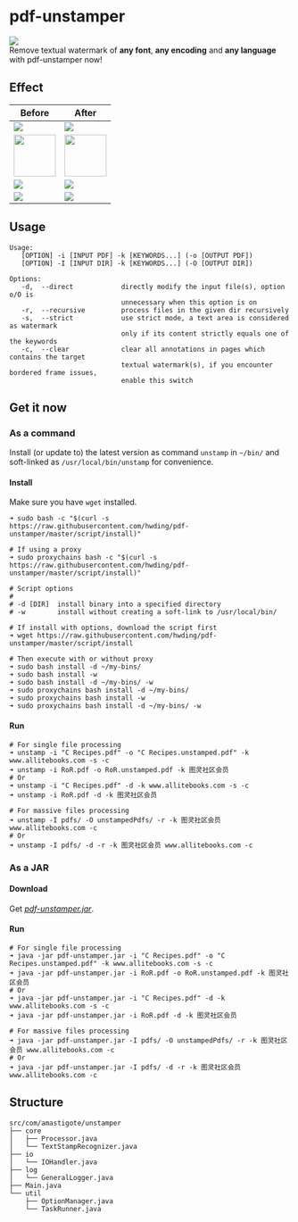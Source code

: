 # pdf-unstamper
![](https://img.shields.io/badge/Powered%20by-Apache%20PdfBox-green.svg?style=flat-square)  
Remove textual watermark of **any font**, **any encoding** and **any language** with pdf-unstamper now!

## Effect
<table>
<thead>
<tr>
<th>Before</th>
<th>After</th>
</tr>
</thead>
<tbody>
<tr>
<td><img src="https://github.com/hwding/pdf-unstamper/blob/master/art/before.png"></td>
<td><img src="https://github.com/hwding/pdf-unstamper/blob/master/art/after.png"></td>
</tr>
<tr>
<td><img height="75" src="https://github.com/hwding/pdf-unstamper/blob/master/art/before-frame.png"></td>
<td><img height="75" src="https://github.com/hwding/pdf-unstamper/blob/master/art/after-frame.png"></td>
</tr>
<tr>
<td><img src="https://github.com/hwding/pdf-unstamper/blob/master/art/before-ituring.png"></td>
<td><img src="https://github.com/hwding/pdf-unstamper/blob/master/art/after-ituring.png"></td>
</tr>
<tr>
<td><img src="https://github.com/dxywx/pdf-unstamper/blob/master/art/before_stringarray.png"></td>
<td><img src="https://github.com/dxywx/pdf-unstamper/blob/master/art/after_stringarray.png"></td>
</tr>
</tbody>
</table>

## Usage
```
Usage:
   [OPTION] -i [INPUT PDF] -k [KEYWORDS...] (-o [OUTPUT PDF])
   [OPTION] -I [INPUT DIR] -k [KEYWORDS...] (-O [OUTPUT DIR])

Options:
   -d,  --direct            directly modify the input file(s), option o/O is
                            unnecessary when this option is on
   -r,  --recursive         process files in the given dir recursively
   -s,  --strict            use strict mode, a text area is considered as watermark
                            only if its content strictly equals one of the keywords
   -c,  --clear             clear all annotations in pages which contains the target
                            textual watermark(s), if you encounter bordered frame issues,
                            enable this switch
```

## Get it now
### As a command
Install (or update to) the latest version as command `unstamp` in `~/bin/` and soft-linked as `/usr/local/bin/unstamp` for convenience.
#### Install
Make sure you have `wget` installed.
```shell
➜ sudo bash -c "$(curl -s https://raw.githubusercontent.com/hwding/pdf-unstamper/master/script/install)"

# If using a proxy
➜ sudo proxychains bash -c "$(curl -s https://raw.githubusercontent.com/hwding/pdf-unstamper/master/script/install)"

# Script options
#
# -d [DIR]  install binary into a specified directory
# -w        install without creating a soft-link to /usr/local/bin/

# If install with options, download the script first
➜ wget https://raw.githubusercontent.com/hwding/pdf-unstamper/master/script/install

# Then execute with or without proxy
➜ sudo bash install -d ~/my-bins/
➜ sudo bash install -w
➜ sudo bash install -d ~/my-bins/ -w
➜ sudo proxychains bash install -d ~/my-bins/
➜ sudo proxychains bash install -w
➜ sudo proxychains bash install -d ~/my-bins/ -w
```
#### Run
```shell
# For single file processing
➜ unstamp -i "C Recipes.pdf" -o "C Recipes.unstamped.pdf" -k www.allitebooks.com -s -c
➜ unstamp -i RoR.pdf -o RoR.unstamped.pdf -k 图灵社区会员
# Or
➜ unstamp -i "C Recipes.pdf" -d -k www.allitebooks.com -s -c
➜ unstamp -i RoR.pdf -d -k 图灵社区会员
 
# For massive files processing
➜ unstamp -I pdfs/ -O unstampedPdfs/ -r -k 图灵社区会员 www.allitebooks.com -c
# Or
➜ unstamp -I pdfs/ -d -r -k 图灵社区会员 www.allitebooks.com -c
```

### As a JAR
#### Download
Get [*pdf-unstamper.jar*](https://github.com/hwding/pdf-unstamper/releases).
#### Run
```shell
# For single file processing
➜ java -jar pdf-unstamper.jar -i "C Recipes.pdf" -o "C Recipes.unstamped.pdf" -k www.allitebooks.com -s -c
➜ java -jar pdf-unstamper.jar -i RoR.pdf -o RoR.unstamped.pdf -k 图灵社区会员
# Or
➜ java -jar pdf-unstamper.jar -i "C Recipes.pdf" -d -k www.allitebooks.com -s -c
➜ java -jar pdf-unstamper.jar -i RoR.pdf -d -k 图灵社区会员
 
# For massive files processing
➜ java -jar pdf-unstamper.jar -I pdfs/ -O unstampedPdfs/ -r -k 图灵社区会员 www.allitebooks.com -c
# Or
➜ java -jar pdf-unstamper.jar -I pdfs/ -d -r -k 图灵社区会员 www.allitebooks.com -c
```
## Structure
```
src/com/amastigote/unstamper
├── core
│   ├── Processor.java
│   └── TextStampRecognizer.java
├── io
│   └── IOHandler.java
├── log
│   └── GeneralLogger.java
├── Main.java
└── util
    ├── OptionManager.java
    └── TaskRunner.java
```
